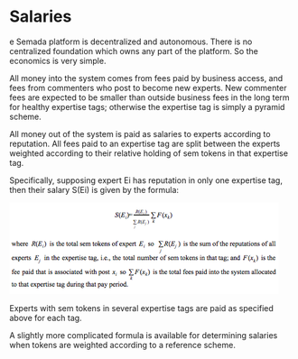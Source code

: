 # Salaries

e Semada platform is decentralized and autonomous. There is no centralized foundation which owns any part of the platform. So the economics is very simple.

All money into the system comes from fees paid by business access, and fees from commenters who post to become new experts. New commenter fees are expected to be smaller than outside business fees in the long term for healthy expertise tags; otherwise the expertise tag is simply a pyramid scheme.

All money out of the system is paid as salaries to experts according to reputation. All fees paid to an expertise tag are split between the experts weighted according to their relative holding of sem tokens in that expertise tag.

Specifically, supposing expert Ei has reputation in only one expertise tag, then their salary S\(Ei\) is given by the formula:

![](../.gitbook/assets/image%20%281%29.png)

Experts with sem tokens in several expertise tags are paid as specified above for each tag.

A slightly more complicated formula is available for determining salaries when tokens are weighted according to a reference scheme. 

